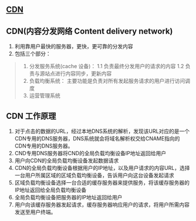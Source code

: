 ## [CDN](https://www.yuque.com/cuggz/interview/lph6i8)

## CDN(内容分发网络 Content delivery network)
1. 利用靠用户最快的服务器，更快，更可靠的分发内容
2. 包括三个部分：
> 1. 分发服务系统(cache 设备)：
> 1.1 负责最终分发用户的请求的内容
> 1.2 负责与源站点进行内容同步，更新内容
> 2. 负载均衡系统： 主要功能是负责对所有发起服务请求的用户进行访问调度
> 3. 运营管理系统
## CDN 工作原理
1. 对于点击的数据的URL，经过本地DNS系统的解析，发现该URL对应的是一个CDN专用的DNS服务器，DNS系统就会将域名解析权交给CNAME指向的CDN专用的DNS服务器。
2. CND专用DNS服务器将CND的全局负载均衡设备IP地址返回给用户
3. 用户向CDN的全局负载均衡设备发起数据请求
4. CDN的全局负载均衡设备根据用户的IP地址，以及用户请求的内容URL，选择一台用户所属区域的区域负载均衡设备，告诉用户向这台设备发起请求
5. 区域负载均衡设备选择一台合适的缓存服务器来提供服务，将该缓存服务器的IP地址返回给全局负载均衡设备
6. 全局负载均衡设备把服务器的IP地址返回给用户
7. 用户向该缓存服务器发起请求，缓存服务器响应用户的请求，将用户所需内容发送至用户终端。